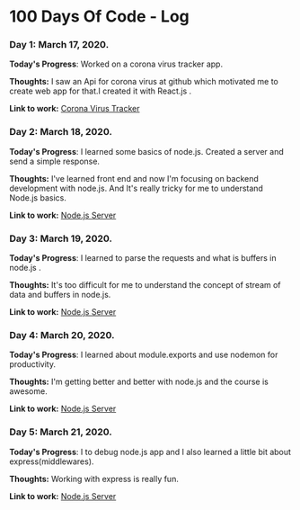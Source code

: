 # 100 Days Of Code - Log

### Day 1: March 17, 2020.

**Today's Progress**: Worked on a corona virus tracker app.

**Thoughts:** I saw an Api for corona virus at github which motivated me to create web app for that.I created it with React.js .

**Link to work:** [Corona Virus Tracker](https://github.com/shahmirfaisal/corona-virus-tracker)


### Day 2: March 18, 2020.

**Today's Progress**: I learned some basics of node.js. Created a server and send a simple response.

**Thoughts:** I've learned front end and now I'm focusing on backend development with node.js. And It's really tricky for me to understand Node.js basics.

**Link to work:** [Node.js Server](https://github.com/shahmirfaisal/node-server)


### Day 3: March 19, 2020.

**Today's Progress**: I learned to parse the requests and what is buffers in node.js .

**Thoughts:** It's too difficult for me to understand the concept of stream of data and buffers in node.js.

**Link to work:** [Node.js Server](https://github.com/shahmirfaisal/node-server)


### Day 4: March 20, 2020.

**Today's Progress**: I learned about module.exports and use nodemon for productivity.

**Thoughts:** I'm getting better and better with node.js and the course is awesome.

**Link to work:** [Node.js Server](https://github.com/shahmirfaisal/node-server)


### Day 5: March 21, 2020.

**Today's Progress**: I to debug node.js app and I also learned a little bit about express(middlewares).

**Thoughts:** Working with express is really fun.

**Link to work:** [Node.js Server](https://github.com/shahmirfaisal/express-server)

